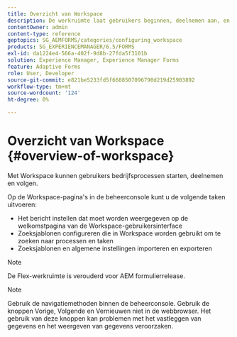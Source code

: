 ```yaml
---
title: Overzicht van Workspace
description: De werkruimte laat gebruikers beginnen, deelnemen aan, en bedrijfsprocessen volgen. Laten we meer weten over de werkruimte.
contentOwner: admin
content-type: reference
geptopics: SG_AEMFORMS/categories/configuring_workspace
products: SG_EXPERIENCEMANAGER/6.5/FORMS
exl-id: da1224e4-566a-402f-9d8b-27fda5f3101b
solution: Experience Manager, Experience Manager Forms
feature: Adaptive Forms
role: User, Developer
source-git-commit: e821be5233fd5f6688507096790d219d25903892
workflow-type: tm+mt
source-wordcount: '124'
ht-degree: 0%

---
```


# Overzicht van Workspace {#overview-of-workspace}

Met Workspace kunnen gebruikers bedrijfsprocessen starten, deelnemen en volgen.

Op de Workspace-pagina&#39;s in de beheerconsole kunt u de volgende taken uitvoeren:

* Het bericht instellen dat moet worden weergegeven op de welkomstpagina van de Workspace-gebruikersinterface
* Zoeksjablonen configureren die in Workspace worden gebruikt om te zoeken naar processen en taken
* Zoeksjablonen en algemene instellingen importeren en exporteren

>[!NOTE]
>
>De Flex-werkruimte is verouderd voor AEM formulierrelease.

>[!NOTE]
>
>Gebruik de navigatiemethoden binnen de beheerconsole. Gebruik de knoppen Vorige, Volgende en Vernieuwen niet in de webbrowser. Het gebruik van deze knoppen kan problemen met het vastleggen van gegevens en het weergeven van gegevens veroorzaken.
